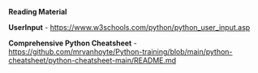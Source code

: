 **Reading Material**

**UserInput** - https://www.w3schools.com/python/python_user_input.asp

**Comprehensive Python Cheatsheet** - https://github.com/mrvanhoyte/Python-training/blob/main/python-cheatsheet/python-cheatsheet-main/README.md
